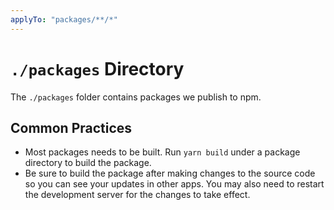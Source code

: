```yaml
---
applyTo: "packages/**/*"
---
```


# `./packages` Directory

The `./packages` folder contains packages we publish to npm.

## Common Practices

* Most packages needs to be built. Run `yarn build` under a package directory to build the package.
* Be sure to build the package after making changes to the source code so you can see your updates in other apps. You may also need to restart the development server for the changes to take effect.
